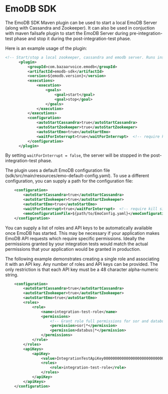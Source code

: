 EmoDB SDK
============

The EmoDB SDK Maven plugin can be used to start a local EmoDB Server (along with Cassandra and Zookeeper). It can also
be used in conjuction with maven failsafe plugin to start the EmoDB Server during pre-integration-test phase and stop
it during the post-integration-test phase.

Here is an example usage of the plugin:

```xml
<!-- Start/stop a local zookeeper, cassandra and emodb server. Runs inside the Maven launcher's JVM. -->
      <plugin>
          <groupId>com.bazaarvoice.emodb</groupId>
          <artifactId>emodb-sdk</artifactId>
          <version>${emodb.version}</version>
          <executions>
              <execution>
                  <goals>
                      <goal>start</goal>
                      <goal>stop</goal>
                  </goals>
              </execution>
          </executions>
          <configuration>
              <autoStartCassandra>true</autoStartCassandra>
              <autoStartZookeeper>true</autoStartZookeeper>
              <autoStartEmo>true</autoStartEmo>
              <waitForInterrupt>true</waitForInterrupt>  <!-- require kill signal to stop server -->
          </configuration>
      </plugin>
```

By setting `waitForInterrupt = false`, the server will be stopped in the post-integration-test phase.

The plugin uses a default EmoDB configuration file (sdk/src/main/resources/emo-default-config.yaml).  To use
a different configuration, you can supply a path for the configuration file:

```xml
    <configuration>
        <autoStartCassandra>true</autoStartCassandra>
        <autoStartZookeeper>true</autoStartZookeeper>
        <autoStartEmo>true</autoStartEmo>
        <waitForInterrupt>true</waitForInterrupt>  <!-- require kill signal to stop server -->
        <emoConfigurationFile>${path/to/EmoConfig.yaml}</emoConfigurationFile>
    </configuration>
```

You can supply a list of roles and API keys to be automatically available once EmoDB has started.  This may be
necessary if your application makes EmoDB API requests which require specific permissions.  Ideally the permissions
granted by your integration tests would match the actual permissions that your application would be granted
in production.

The following example demonstrates creating a single role and associating it with an API key.  Any number of roles
and API keys can be provided.  The only restriction is that each API key must be a 48 character alpha-numeric string.

```xml
    <configuration>
        <autoStartCassandra>true</autoStartCassandra>
        <autoStartZookeeper>true</autoStartZookeeper>
        <autoStartEmo>true</autoStartEmo>
        <roles>
            <role>
                <name>integration-test-role</name>
                <permissions>
                    <!-- Grant role full permissions for sor and databus operations -->
                    <permission>sor|*</permission>
                    <permission>databus|*</permission>
                </permissions>
            </role>
        </roles>
        <apiKeys>
            <apiKey>
                <value>IntegrationTestApiKey000000000000000000000000000</value>
                <roles>
                    <role>integration-test-role</role>
                </roles>
            </apiKey>
        </apiKeys>
    </configuration>
```





